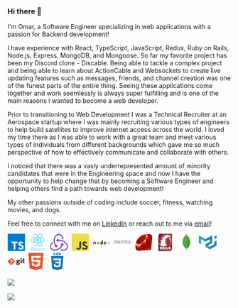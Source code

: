 ### Hi there 👋

I'm Omar, a Software Engineer specializing in web applications with a passion for Backend development!

I have experience with React, TypeScript, JavaScript, Redux, Ruby on Rails, Node.js, Express, MongoDB, and Mongoose. So far my favorite project has been my Discord clone - Discable. Being able to tackle a complex project and being able to learn about ActionCable and Websockets to create live updating features such as messages, friends, and channel creation was one of the funest parts of the entire thing. Seeing these applications come together and work seemlessly is always super fulfilling and is one of the main reasons I wanted to become a web developer.

Prior to transitioning to Web Development I was a Technical Recruiter at an Aerospace startup where I was mainly recruiting various types of engineers to help build satellites to improve internet access across the world. I loved my time there as I was able to work with a great team and meet various types of individuals from different backgrounds which gave me so much perspective of how to effectively communicate and collaborate with others. 

I noticed that there was a vasly underrepresented amount of minority candidates that were in the Engineering space and now I have the opportunity to help change that by becoming a Software Engineer and helping others find a path towards web development!

My other passions outside of coding include soccer, fitness, watching movies, and dogs.

Feel free to connect with me on [LinkedIn](https://www.linkedin.com/in/omar-camacho-aa01b3133/) or reach out to me via <a href='mailto: ocamacho812@gmail.com'>email</a>!

<div>
  <img src="https://github.com/devicons/devicon/blob/master/icons/typescript/typescript-original.svg" title="TypeScript" alt="TypeScript" width="40" height="40"/>&nbsp;
  <img src="https://github.com/devicons/devicon/blob/master/icons/react/react-original-wordmark.svg" title="React" alt="React" width="40" height="40"/>&nbsp;
  <img src="https://github.com/devicons/devicon/blob/master/icons/redux/redux-original.svg" title="Redux" alt="Redux " width="40" height="40"/>&nbsp;
  <img src="https://github.com/devicons/devicon/blob/master/icons/javascript/javascript-original.svg" title="JavaScript" alt="JavaScript" width="40" height="40"/>&nbsp;
  <img src="https://github.com/devicons/devicon/blob/master/icons/nodejs/nodejs-original-wordmark.svg" title="NodeJS" alt="NodeJS" width="40" height="40"/>&nbsp;
  <img src="https://github.com/devicons/devicon/blob/master/icons/express/express-original-wordmark.svg" title="Express" alt="Express" width="40" height="40"/>&nbsp;
  <img src="https://github.com/devicons/devicon/blob/master/icons/ruby/ruby-original.svg" title="Ruby" alt="Ruby" width="40" height="40" />&nbsp;
  <img src="https://github.com/devicons/devicon/blob/master/icons/rails/rails-original-wordmark.svg" title="Rails" alt="rails" width="40" height="40"/>&nbsp;
  <img src="https://github.com/devicons/devicon/blob/master/icons/mongodb/mongodb-original.svg" title="MongoDB" alt="MongoDB" width="40" height="40" />&nbsp;
  <img src="https://github.com/devicons/devicon/blob/master/icons/materialui/materialui-original.svg" title="Material UI" alt="Material UI" width="40" height="40"/>&nbsp;
  <img src="https://github.com/devicons/devicon/blob/master/icons/git/git-original-wordmark.svg" title="Git" **alt="Git" width="40" height="40"/>
  <img src="https://github.com/devicons/devicon/blob/master/icons/html5/html5-original.svg" title="HTML5" alt="HTML" width="40" height="40"/>&nbsp;
  <img src="https://github.com/devicons/devicon/blob/master/icons/css3/css3-plain-wordmark.svg"  title="CSS3" alt="CSS" width="40" height="40"/>&nbsp;
</div>

<a href='#'><img align='center' height='200px' src='https://github-readme-stats.vercel.app/api?username=camachoo1&count_private=true&include_all_commits=true&show_icons=true&theme=github_dark' /></a>

<a href='#'><img align='center' height='200px' src='https://github-readme-stats.vercel.app/api/top-langs/?username=camachoo1&count_private=true&include_all_commits=true&layout=compact&theme=github_dark' /></a>

<!--
**camachoo1/camachoo1** is a ✨ _special_ ✨ repository because its `README.md` (this file) appears on your GitHub profile.

Here are some ideas to get you started:

- 🔭 I’m currently working on ...
- 🌱 I’m currently learning ...
- 👯 I’m looking to collaborate on ...
- 🤔 I’m looking for help with ...
- 💬 Ask me about ...
- 📫 How to reach me: ...
- 😄 Pronouns: ...
- ⚡ Fun fact: ...
-->


